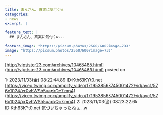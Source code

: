 ```yaml
---
title: まんさん、真実に気付くw
categories:
- news
excerpt: |
  
feature_text: |
  ## まんさん、真実に気付くw...
  
feature_image: "https://picsum.photos/2560/600?image=733"
image: "https://picsum.photos/2560/600?image=733"
---
```


[http://vipsister23.com/archives/10468485.html](http://vipsister23.com/archives/10468485.html)
posted on 

<!--more-->

1: 2023/11/03(金) 08:22:44.89 ID:Kth63KYt0.net [https://video.twimg.com/amplify_video/1719538563745001472/vid/avc1/576x1024/xrQvhWSh5uapkQc7.mp4](https://video.twimg.com/amplify_video/1719538563745001472/vid/avc1/576x1024/xrQvhWSh5uapkQc7.mp4) 2: 2023/11/03(金) 08:23:22.65 ID:Kth63KYt0.net 気づいちゃったねぇ…w
